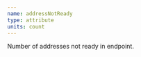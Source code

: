 ```yaml
---
name: addressNotReady
type: attribute
units: count
---
```


Number of addresses not ready in endpoint.